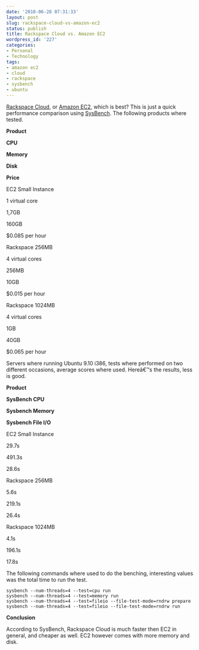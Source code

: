 ```yaml
---
date: '2010-06-28 07:31:33'
layout: post
slug: rackspace-cloud-vs-amazon-ec2
status: publish
title: Rackspace Cloud vs. Amazon EC2
wordpress_id: '227'
categories:
- Personal
- Technology
tags:
- amazon ec2
- cloud
- rackspace
- sysbench
- ubuntu
---
```


[Rackspace Cloud](http://www.rackspacecloud.com/), or [Amazon EC2](http://aws.amazon.com/ec2/), which is best? This is just a quick performance comparison using [SysBench](http://sysbench.sourceforge.net/). The following products where tested.










**Product**


**CPU**


**Memory**



**Disk**


**Price**






EC2 Small Instance


1 virtual core


1,7GB


160GB


$0.085 per hour







Rackspace 256MB


4 virtual cores


256MB


10GB


$0.015 per hour






Rackspace 1024MB


4 virtual cores



1GB


40GB


$0.065 per hour






Servers where running Ubuntu 9.10 i386, tests where performed on two different occasions, average scores where used. Hereâ€™s the results, less is good.










**Product**


**SysBench CPU**



**Sysbench Memory**


**Sysbench File I/O**






EC2 Small Instance


29.7s


491.3s


28.6s






Rackspace 256MB



5.6s


219.1s


26.4s






Rackspace 1024MB


4.1s


196.1s


17.8s







The following commands where used to do the benching, interesting values was the total time to run the test.




    
    sysbench --num-threads=4 --test=cpu run
    sysbench --num-threads=4 --test=memory run
    sysbench --num-threads=4 --test=fileio --file-test-mode=rndrw prepare
    sysbench --num-threads=4 --test=fileio --file-test-mode=rndrw run



**Conclusion**

According to SysBench, Rackspace Cloud is much faster then EC2 in general, and cheaper as well. EC2 however comes with more memory and disk.
